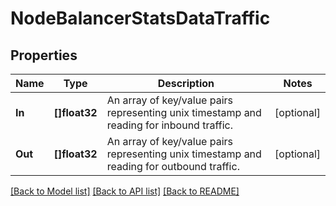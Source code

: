 # NodeBalancerStatsDataTraffic

## Properties
Name | Type | Description | Notes
------------ | ------------- | ------------- | -------------
**In** | **[]float32** | An array of key/value pairs representing unix timestamp and reading for inbound traffic.  | [optional] 
**Out** | **[]float32** | An array of key/value pairs representing unix timestamp and reading for outbound traffic.  | [optional] 

[[Back to Model list]](../README.md#documentation-for-models) [[Back to API list]](../README.md#documentation-for-api-endpoints) [[Back to README]](../README.md)


